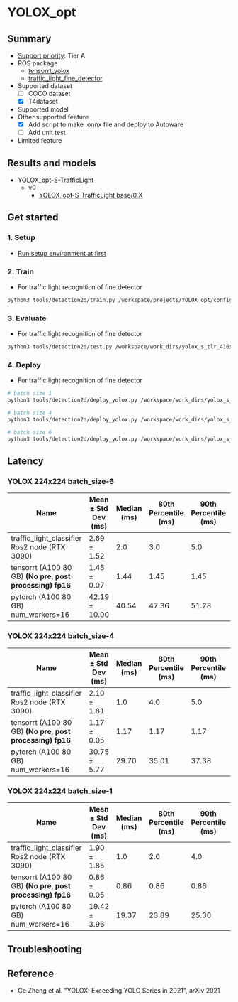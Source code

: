 # YOLOX_opt
## Summary

- [Support priority](https://github.com/tier4/AWML/blob/main/docs/design/autoware_ml_design.md#support-priority): Tier A
- ROS package
  - [tensorrt_yolox](https://github.com/autowarefoundation/autoware.universe/tree/main/perception/tensorrt_yolox)
  - [traffic_light_fine_detector](https://github.com/autowarefoundation/autoware.universe/tree/main/perception/autoware_traffic_light_fine_detector)
- Supported dataset
  - [ ] COCO dataset
  - [x] T4dataset
- Supported model
- Other supported feature
  - [x] Add script to make .onnx file and deploy to Autoware
  - [ ] Add unit test
- Limited feature

## Results and models

- YOLOX_opt-S-TrafficLight
  - v0
    - [YOLOX_opt-S-TrafficLight base/0.X](./docs/YOLOX_opt-S-TrafficLight/v0/base.md)

## Get started
### 1. Setup

- [Run setup environment at first](/tools/setting_environment/)

### 2. Train

- For traffic light recognition of fine detector

```bash
python3 tools/detection2d/train.py /workspace/projects/YOLOX_opt/configs/t4dataset/YOLOX_opt-S-TrafficLight/yolox_s_tlr_416x416_pedcar_t4dataset.py
```

### 3. Evaluate

- For traffic light recognition of fine detector

```bash
python3 tools/detection2d/test.py /workspace/work_dirs/yolox_s_tlr_416x416_pedcar_t4dataset/yolox_s_tlr_416x416_pedcar_t4dataset.py /workspace/work_dirs/yolox_s_tlr_416x416_pedcar_t4dataset/epoch_300.pth
```

### 4. Deploy

- For traffic light recognition of fine detector

```bash
# batch size 1
python3 tools/detection2d/deploy_yolox.py /workspace/work_dirs/yolox_s_tlr_416x416_pedcar_t4dataset/epoch_300.pth --input_size 416 416 --model yolox-s --batch_size 1 --output_onnx_file tlr_car_ped_yolox_s_batch_1.onnx

# batch size 4
python3 tools/detection2d/deploy_yolox.py /workspace/work_dirs/yolox_s_tlr_416x416_pedcar_t4dataset/epoch_300.pth --input_size 416 416 --model yolox-s --batch_size 4 --output_onnx_file tlr_car_ped_yolox_s_batch_4.onnx

# batch size 6
python3 tools/detection2d/deploy_yolox.py /workspace/work_dirs/yolox_s_tlr_416x416_pedcar_t4dataset/epoch_300.pth --input_size 416 416 --model yolox-s --batch_size 6 --output_onnx_file tlr_car_ped_yolox_s_batch_6.onnx
```

## Latency

### YOLOX 224x224 batch_size-6

| Name                                                    | Mean ± Std Dev (ms) | Median (ms) | 80th Percentile (ms) | 90th Percentile (ms) | 95th Percentile (ms) | 99th Percentile (ms)   |  
|---------------------------------------------------------|----------------------|------------|----------------------|----------------------|----------------------|------------------------|  
| traffic_light_classifier Ros2 node (RTX 3090)           | 2.69 ± 1.52          | 2.0        | 3.0                  | 5.0                  | 6.0                  | 8.00                   |  
| tensorrt (A100 80 GB) **(No pre, post processing) fp16**| 1.45 ± 0.07          | 1.44       | 1.45                 | 1.45                 | 1.45                 | 1.46                   |
| pytorch (A100 80 GB) num_workers=16                     | 42.19 ± 10.00        | 40.54      | 47.36                | 51.28                | 55.14                | 68.69                  |  

### YOLOX 224x224 batch_size-4

| Name                                                    | Mean ± Std Dev (ms) | Median (ms) | 80th Percentile (ms) | 90th Percentile (ms) | 95th Percentile (ms) | 99th Percentile (ms)   |  
|---------------------------------------------------------|----------------------|------------|----------------------|----------------------|----------------------|------------------------|  
| traffic_light_classifier Ros2 node (RTX 3090)           | 2.10 ± 1.81          | 1.0        | 4.0                  | 5.0                  | 6.0                  | 8.00                   |  
| tensorrt (A100 80 GB) **(No pre, post processing) fp16**| 1.17 ± 0.05          | 1.17       | 1.17                 | 1.17                 | 1.18                 | 1.18                   |
| pytorch (A100 80 GB) num_workers=16                     | 30.75 ± 5.77         | 29.70      | 35.01                | 37.38                | 39.46                | 46.72                  |  

### YOLOX 224x224 batch_size-1

| Name                                                    | Mean ± Std Dev (ms) | Median (ms) | 80th Percentile (ms) | 90th Percentile (ms) | 95th Percentile (ms) | 99th Percentile (ms)   |  
|---------------------------------------------------------|----------------------|------------|----------------------|----------------------|----------------------|------------------------|  
| traffic_light_classifier Ros2 node (RTX 3090)           | 1.90 ± 1.85          | 1.0        | 2.0                  | 4.0                  | 5.0                  | 6.00                   |  
| tensorrt (A100 80 GB) **(No pre, post processing) fp16**| 0.86 ± 0.05          | 0.86       | 0.86                 | 0.86                 | 0.86                 | 0.87                   |  
| pytorch (A100 80 GB) num_workers=16                     | 19.42 ± 3.96         | 19.37      | 23.89                | 25.30                | 26.37                | 29.27                  |  


## Troubleshooting

## Reference

- Ge Zheng et al. "YOLOX: Exceeding YOLO Series in 2021", arXiv 2021
